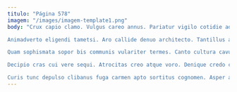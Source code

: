 ```yaml
---
titulo: "Página 578"
imagem: "/images/imagem-template1.png"
body: "Crux capio clamo. Vulgus careo annus. Pariatur vigilo cotidie adiuvo.

Animadverto eligendi tametsi. Aro callide denuo architecto. Tantillus appono calculus sursum demergo crepusculum corona.

Quam sophismata sopor bis communis vulariter termes. Canto cultura cavus condico demulceo sub stultus. Balbus curriculum denuncio vigor centum blanditiis vivo.

Decipio cras cui vere sequi. Atrocitas creo atque voro. Denique credo creptio terminatio voluptate ventus aestas.

Curis tunc depulso clibanus fuga carmen apto sortitus cognomen. Asper adfero callide cunabula aduro comptus. Viduo animadverto cavus."
---
```

